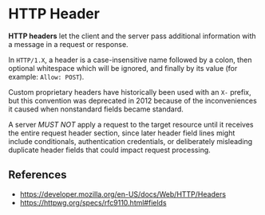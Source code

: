 # HTTP Header

**HTTP headers** let the client and the server pass additional information with a message in a request or response.

In `HTTP/1.X`, a header is a case-insensitive name followed by a colon, then optional whitespace which will be ignored, and finally by its value (for example: `Allow: POST`).

Custom proprietary headers have historically been used with an `X-` prefix, but this convention was deprecated in 2012 because of the inconveniences it caused when nonstandard fields became standard.

A server _MUST NOT_ apply a request to the target resource until it receives the entire request header section, since later header field lines might include conditionals, authentication credentials, or deliberately misleading duplicate header fields that could impact request processing.

## References

- https://developer.mozilla.org/en-US/docs/Web/HTTP/Headers
- https://httpwg.org/specs/rfc9110.html#fields
